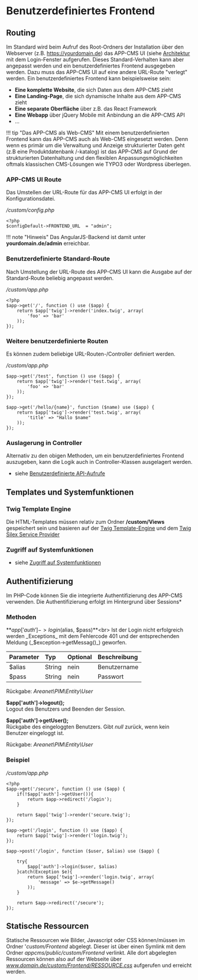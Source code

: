 # Benutzerdefiniertes Frontend

## Routing
Im Standard wird beim Aufruf des Root-Ordners der Installation über den Webserver (z.B. https://yourdomain.de) 
das APP-CMS UI (siehe [Architektur](../allgemein/architektur.md) mit dem Login-Fenster aufgerufen. Dieses Standard-Verhalten
kann aber angepasst werden und ein benutzerdefiniertes Frontend ausgegeben werden. Dazu muss das APP-CMS UI auf eine andere 
URL-Route "verlegt" werden. Ein benutzerdefiniertes Frontend kann beispielsweise sein:

- **Eine komplette Website**, die sich Daten aus dem APP-CMS zieht
- **Eine Landing-Page**, die sich dynamische Inhalte aus dem APP-CMS zieht
- **Eine separate Oberfläche** über z.B. das React Framework
- **Eine Webapp** über jQuery Mobile mit Anbindung an die APP-CMS API
- ...

!!! tip "Das APP-CMS als Web-CMS"
    Mit einem benutzerdefinierten Frontend kann das APP-CMS auch als Web-CMS eingesetzt werden. Denn wenn es primär
    um die Verwaltung und Anzeige strukturierter Daten geht (z.B eine Produktdatenbank /-katalog) ist das APP-CMS auf
    Grund der strukturierten Datenhaltung und den flexiblen Anpassungsmöglichkeiten oftmals klassischen CMS-Lösungen 
    wie TYPO3 oder Wordpress überlegen.
    
### APP-CMS UI Route

Das Umstellen der URL-Route für das APP-CMS UI erfolgt in der Konfigurationsdatei.

_/custom/config.php_
```
<?php
$configDefault->FRONTEND_URL  = "admin";
```

!!! note "Hinweis"
    Das AngularJS-Backend ist damit unter **yourdomain.de/admin** erreichbar.
    
### Benutzerdefinierte  Standard-Route

Nach Umstellung der URL-Route des APP-CMS UI kann die Ausgabe auf der Standard-Route beliebig angepasst werden.

_/custom/app.php_ 
```
<?php
$app->get('/', function () use ($app) {
    return $app['twig']->render('index.twig', array(
        'foo' => 'bar'
    ));
});
```

### Weitere benutzerdefinierte Routen

Es können zudem beliebige URL-Routen-/Controller definiert werden.

_/custom/app.php_ 
```
$app->get('/test', function () use ($app) {
    return $app['twig']->render('test.twig', array(
        'foo' => 'bar'
    ));
});

$app->get('/hello/{name}', function ($name) use ($app) {
    return $app['twig']->render('test.twig', array(
        'title' => "Hallo $name"
    ));
});
```
### Auslagerung in Controller

Alternativ zu den obigen Methoden, um ein benutzerdefiniertes Frontend auszugeben, 
kann die Logik auch in Controller-Klassen ausgelagert werden.

- siehe [Benutzerdefinierte API-Aufrufe](../backend/api.md)

## Templates und Systemfunktionen

### Twig Template Engine
Die HTML-Templates müssen relativ zum Ordner __/custom/Views__ gespeichert sein und basieren auf der [Twig Template-Engine](http://twig.sensiolabs.org/) und dem [Twig Silex Service Provider](http://silex.sensiolabs.org/doc/providers/twig.html)


### Zugriff auf Systemfunktionen

- siehe [Zugriff auf Systemfunktionen](../backend/api.md#zugriff-auf-systemfunktionen)

## Authentifizierung 

Im PHP-Code können Sie die integrierte Authentifizierung des APP-CMS verwenden. Die Authentifizierung erfolgt im Hintergrund über Sessions*

### Methoden

**$app['auth']->login($alias, $pass)**<br>
Ist der Login nicht erfolgreich werden _Exceptions_ mit dem Fehlercode 401 und der entsprechenden Meldung (_$exception->getMessag()_) geworfen.

| Parameter | Typ    | Optional | Beschreibung |
|:----------|:-------|:---------|:-------------|
| $alias    | String | nein     | Benutzername |
| $pass    | String | nein     | Passwort |

Rückgabe: _Areanet\PIM\Entity\User_

**$app['auth']->logout();**<br>
Logout des Benutzers und Beenden der Session.

**$app['auth']->getUser();**<br>
Rückgabe des eingeloggten Benutzers. Gibt _null_ zurück, wenn kein Benutzer eingeloggt ist.

Rückgabe: _Areanet\PIM\Entity\User_

### Beispiel  

_/custom/app.php_ 
```
<?php
$app->get('/secure', function () use ($app) {
    if(!$app['auth']->getUser()){
        return $app->redirect('/login');    
    }
    
    return $app['twig']->render('secure.twig');
});

$app->get('/login', function () use ($app) {
    return $app['twig']->render('login.twig');
});

$app->post('/login', function ($user, $alias) use ($app) {
    
    try{
        $app['auth']->login($user, $alias)
    }catch(Exception $e){
        return $app['twig']->render('login.twig', array(
            'message' => $e->getMessage()
        ));
    }
    
    return $app->redirect('/secure'); 
});
```

## Statische Ressourcen
  
Statische Ressourcen wie Bilder, Javascript oder CSS können/müssen im Ordner '_custom/Frontend_ abgelegt. 
Dieser ist über einen Symlink mit dem Ordner _appcms/public/custom/Frontend_ verlinkt. 
Alle dort abgelegten Ressourcen können also auf der Webseite über _www.domain.de/custom/Frontend/RESSOURCE.css_ 
aufgerufen und erreicht werden.
